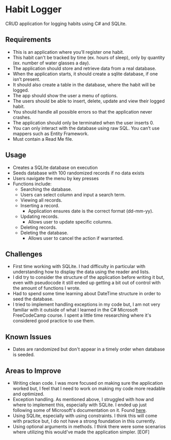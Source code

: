 # Habit Logger

CRUD application for logging habits using C# and SQLite.

## Requirements

- This is an application where you’ll register one habit.
- This habit can't be tracked by time (ex. hours of sleep), only by quantity (ex. number of water glasses a day).
- The application should store and retrieve data from a real database.
- When the application starts, it should create a sqlite database, if one isn’t present.
- It should also create a table in the database, where the habit will be logged.
- The app should show the user a menu of options.
- The users should be able to insert, delete, update and view their logged habit.
- You should handle all possible errors so that the application never crashes.
- The application should only be terminated when the user inserts 0.
- You can only interact with the database using raw SQL. You can’t use mappers such as Entity Framework.
- Must contain a Read Me file.

## Usage

- Creates a SQLite database on execution
- Seeds database with 100 randomized records if no data exists
- Users navigate the menu by key presses
- Functions include:
  - Searching the database.
  - Users can select column and input a search term.
  - Viewing all records.
  - Inserting a record.
	- Application ensures date is the correct format (dd-mm-yy).
  - Updating records.
	- Allows user to update specific columns.
  - Deleting records.
  - Deleting the database.
	- Allows user to cancel the action if warranted.

## Challenges

- First time working with SQLite. 
  I had difficulty in particular with understanding how to display the data using the reader and lists.
- I did try to consider the structure of the application before writing it but,
  even with pseudocode it still ended up getting a bit out of control with the amount of functions I wrote.
- Had to spend some time learning about DateTime structure in order to seed the database.
- I tried to implement handling exceptions in my code but,
  I am not very familiar with it outside of what I learned in the C# Microsoft FreeCodeCamp course.
  I spent a little time researching where it's considered good practice to use them.

## Known Issues

- Dates are randomized but don't appear in a timely order when database is seeded.

## Areas to Improve

- Writing clean code. I was more focused on making sure the application worked but, 
  I feel that I need to work on making my code more readable and optimized.
- Exception handling. As mentioned above, I struggled with how and where to implement this, especially with SQLite.
  I ended up just following some of Microsoft's documentation on it.
  Found [here](https://learn.microsoft.com/en-us/dotnet/api/microsoft.data.sqlclient.sqlexception?view=sqlclient-dotnet-standard-5.2).
- Using SQLite, especially with using constraints. I think this will come with practice but, I do not have a strong foundation in this currently.
- Using optional arguments in methods. I think there were some scenarios where utilizing this would've made the application simpler.
[EOF]